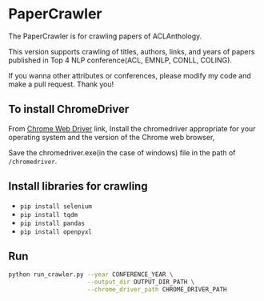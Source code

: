# PaperCrawler
The PaperCrawler is for crawling papers of ACLAnthology.

This version supports crawling of titles, authors, links, and years of papers published in Top 4 NLP conference(ACL, EMNLP, CONLL, COLING).

If you wanna other attributes or conferences, please modify my code and make a pull request. Thank you!

## To install ChromeDriver

From [Chrome Web Driver](https://chromedriver.chromium.org/) link, Install the chromedriver appropriate for your operating system and the version of the Chrome web browser,

Save the chromedriver.exe(in the case of windows) file in the path of `/chromedriver`.

## Install libraries for crawling

* `pip install selenium`
* `pip install tqdm`
* `pip install pandas`
* `pip install openpyxl`

## Run
```bash
python run_crawler.py --year CONFERENCE_YEAR \
                      --output_dir OUTPUT_DIR_PATH \
                      --chrome_driver_path CHROME_DRIVER_PATH
```

